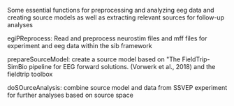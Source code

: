 Some essential functions for preprocessing and analyzing eeg data and creating source models as well as extracting relevant sources for follow-up analyses


egiPReprocess: Read and preprocess neurostim files and mff files for experiment and eeg data within the sib framework

prepareSourceModel: create a source model based on "The FieldTrip-SimBio pipeline for EEG forward solutions. (Vorwerk et al., 2018) and the fieldtrip toolbox

doSOurceAnalysis: combine source model and data from SSVEP experiment for further analyses based on source space
